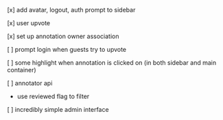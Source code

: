 [x] add avatar, logout, auth prompt to sidebar

[x] user upvote

[x] set up annotation owner association

[ ] prompt login when guests try to upvote

[ ] some highlight when annotation is clicked on (in both sidebar and main container)

[ ] annotator api
  - use reviewed flag to filter

[ ] incredibly simple admin interface

